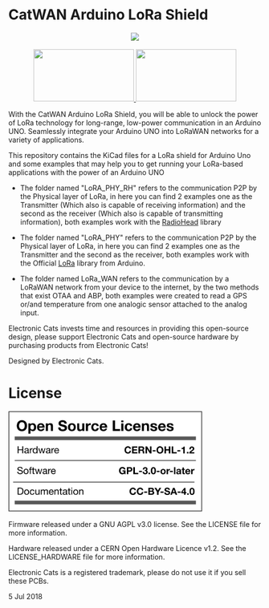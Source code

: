 # CatWAN Arduino LoRa Shield

<p align="center">
    <a href="https://github.com/ElectronicCats/CatWANShield/wiki">
        <img src="https://github.com/ElectronicCats/CatWANShield/assets/44976441/8de6e8b1-e15e-40ff-b99f-82983276b99c"/>
    </a>
</p>

<p align=center>
    <a href="https://electroniccats.com/store/loracatshield/">
        <img src="https://github.com/ElectronicCats/flipper-shields/assets/44976441/0c617467-052b-4ab1-a3b9-ba36e1f55a91" width="200" height="104" />
    </a>
    <a href="https://github.com/ElectronicCats/CatWANShield/wiki">
        <img src="https://github.com/ElectronicCats/flipper-shields/assets/44976441/6aa7f319-3256-442e-a00d-33c8126833ec" width="200" height="104" />
    </a>
</p>

With the CatWAN Arduino LoRa Shield, you will be able to unlock the power of LoRa technology for long-range, low-power communication in an Arduino UNO. Seamlessly integrate your Arduino UNO into LoRaWAN networks for a variety of applications.

This repository contains the KiCad files for a LoRa shield for Arduino Uno and some examples that may help you to get running your LoRa-based applications with the power of an Arduino UNO 

- The folder named "LoRA_PHY_RH" refers to the communication
P2P by the Physical layer of LoRa, in here you can find 2 examples one as the Transmitter (Which also  is capable of receiving information) and the second as the receiver (Which also is capable of transmitting information), both examples work with the [RadioHead](http://www.airspayce.com/mikem/arduino/RadioHead/) library  

- The folder named "LoRA_PHY" refers to the communication
P2P by the Physical layer of LoRa, in here you can find 2 examples one as the Transmitter and the second as the receiver, both examples work with the Official [LoRa](https://github.com/sandeepmistry/arduino-LoRa) library from Arduino.

- The folder named LoRa_WAN refers to the communication by a LoRaWAN network from your device to the internet, by the two methods that exist OTAA and ABP, both examples were created to read a GPS or/and temperature from one analogic sensor attached to the analog input.

Electronic Cats invests time and resources in providing this open-source design, please support Electronic Cats and open-source hardware by purchasing products from Electronic Cats!

Designed by Electronic Cats.

# License

<a href="https://github.com/ElectronicCats">

<img  src="https://github.com/ElectronicCats/AjoloteBoard/raw/master/OpenSourceLicense.png"  height="200" />

</a>

Firmware released under a GNU AGPL v3.0 license. See the LICENSE file for more information.

Hardware released under a CERN Open Hardware Licence v1.2. See the LICENSE_HARDWARE file for more information.

Electronic Cats is a registered trademark, please do not use it if you sell these PCBs.

5 Jul 2018
